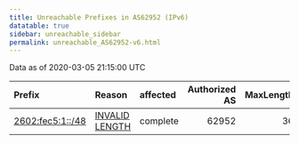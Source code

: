```yaml
---
title: Unreachable Prefixes in AS62952 (IPv6)
datatable: true
sidebar: unreachable_sidebar
permalink: unreachable_AS62952-v6.html
---
```


Data as of 2020-03-05 21:15:00 UTC


<div class="datatable-begin"></div>

| Prefix                                                     | Reason                                                                                                     | affected   |   Authorized AS |   MaxLength | Anchor                           |   unreachable /48s |
|:-----------------------------------------------------------|:-----------------------------------------------------------------------------------------------------------|:-----------|----------------:|------------:|:---------------------------------|-------------------:|
| [2602:fec5:1::/48](https://stat.ripe.net/2602:fec5:1::/48) | [INVALID LENGTH](https://rpki-validator.ripe.net/announcement-preview?asn=AS62952&prefix=2602:fec5:1::/48) | complete   |           62952 |          36 | [ARIN](unreachable_ARIN-v6.html) |                  1 |

<div class="datatable-end"></div>